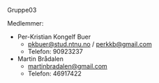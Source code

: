 Gruppe03

Medlemmer:
- Per-Kristian Kongelf Buer
    - pkbuer@stud.ntnu.no / perkkb@gmail.com
    - Telefon: 90923237
- Martin Brådalen
    - martinbradalen@gmail.com
    - Telefon: 46917422